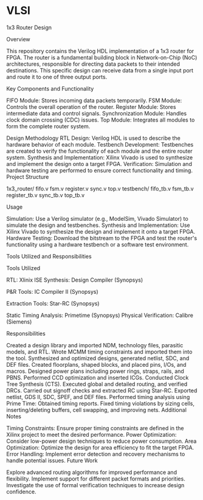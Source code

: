 # VLSI


1x3 Router Design

Overview

This repository contains the Verilog HDL implementation of a 1x3 router for FPGA. The router is a fundamental building block in Network-on-Chip (NoC) architectures, responsible for directing data packets to their intended destinations. This specific design can receive data from a single input port and route it to one of three output ports.

Key Components and Functionality

FIFO Module: Stores incoming data packets temporarily.
FSM Module: Controls the overall operation of the router.
Register Module: Stores intermediate data and control signals.
Synchronization Module: Handles clock domain crossing (CDC) issues.
Top Module: Integrates all modules to form the complete router system.

Design Methodology
RTL Design: Verilog HDL is used to describe the hardware behavior of each module.
Testbench Development: Testbenches are created to verify the functionality of each module and the entire router system.
Synthesis and Implementation: Xilinx Vivado is used to synthesize and implement the design onto a target FPGA.
Verification: Simulation and hardware testing are performed to ensure correct functionality and timing.
Project Structure


1x3_router/
 fifo.v
 fsm.v
 register.v
 sync.v
 top.v
testbench/
 fifo_tb.v
 fsm_tb.v
 register_tb.v
 sync_tb.v
 top_tb.v

 
Usage

Simulation: Use a Verilog simulator (e.g., ModelSim, Vivado Simulator) to simulate the design and testbenches.
Synthesis and Implementation: Use Xilinx Vivado to synthesize the design and implement it onto a target FPGA.
Hardware Testing: Download the bitstream to the FPGA and test the router's functionality using a hardware testbench or a software test environment.


Tools Utilized and Responsibilities

Tools Utilized

RTL: Xlinix ISE
Synthesis: Design Compiler (Synopsys)

P&R Tools: IC Compiler II (Synopsys)

Extraction Tools: Star-RC (Synopsys)

Static Timing Analysis: Primetime (Synopsys)
Physical Verification: Calibre (Siemens)



Responsibilities

Created a design library and imported NDM, technology files, parasitic models, and RTL.
Wrote MCMM timing constraints and imported them into the tool.
Synthesized and optimized designs, generated netlist, SDC, and DEF files.
Created floorplans, shaped blocks, and placed pins, I/Os, and macros.
Designed power plans including power rings, straps, rails, and PBNS.
Performed CCD optimization and inserted ICGs.
Conducted Clock Tree Synthesis (CTS).
Executed global and detailed routing, and verified DRCs.
Carried out signoff checks and extracted RC using Star-RC.
Exported netlist, GDS II, SDC, SPEF, and DEF files.
Performed timing analysis using Prime Time:
Obtained timing reports.
Fixed timing violations by sizing cells, inserting/deleting buffers, cell swapping, and improving nets.
Additional Notes

Timing Constraints: Ensure proper timing constraints are defined in the Xilinx project to meet the desired performance.
Power Optimization: Consider low-power design techniques to reduce power consumption.
Area Optimization: Optimize the design for area efficiency to fit the target FPGA.
Error Handling: Implement error detection and recovery mechanisms to handle potential issues.
Future Work

Explore advanced routing algorithms for improved performance and flexibility.
Implement support for different packet formats and priorities.
Investigate the use of formal verification techniques to increase design confidence.

